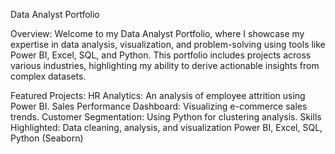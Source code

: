 Data Analyst Portfolio

Overview: Welcome to my Data Analyst Portfolio, where I showcase my expertise in data analysis, visualization, and problem-solving using tools like Power BI, Excel, SQL, and Python. This portfolio includes projects across various industries, highlighting my ability to derive actionable insights from complex datasets.

Featured Projects:
HR Analytics: An analysis of employee attrition using Power BI.
Sales Performance Dashboard: Visualizing e-commerce sales trends.
Customer Segmentation: Using Python for clustering analysis.
Skills Highlighted:
Data cleaning, analysis, and visualization
Power BI, Excel, SQL, Python (Seaborn)
